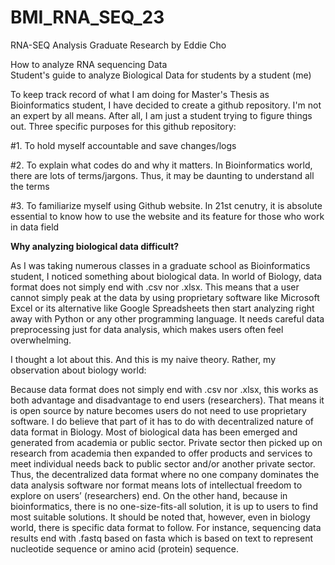 # BMI_RNA_SEQ_23
RNA-SEQ Analysis Graduate Research by Eddie Cho

How to analyze RNA sequencing Data <br />
Student's guide to analyze Biological Data for students by a student (me) <br />

To keep track record of what I am doing for Master's Thesis as Bioinformatics student, I have decided to create a github repository.
I'm not an expert by all means. After all, I am just a student trying to figure things out. Three specific purposes for this github repository: <br />

#1. To hold myself accountable and save changes/logs <br />

#2. To explain what codes do and why it matters. In Bioinformatics world, there are lots of terms/jargons. Thus, it may be daunting to understand all the terms <br />

#3. To familiarize myself using Github website. In 21st cenutry, it is absolute essential to know how to use the website and its feature for those who work in data field <br />

**Why analyzing biological data difficult?**

As I was taking numerous classes in a graduate school as Bioinformatics student, I noticed something about biological data. In world of Biology, data format does not simply end with .csv nor .xlsx. This means that a user cannot simply peak at the data by using proprietary software like Microsoft Excel or its alternative like Google Spreadsheets then start analyzing right away with Python or any other programming language. It needs careful data preprocessing just for
data analysis, which makes users often feel overwhelming. <br />

I thought a lot about this. And this is my naive theory. Rather, my observation about biology world: <br />

Because data format does not simply end with .csv nor .xlsx, this works as both advantage and disadvantage to end users (researchers). That means it is open source by nature becomes users do not need to use proprietary software. I do believe that part of it has to do with decentralized nature of
data format in Biology. Most of biological data has been emerged and generated from academia or public sector. Private sector then picked up on research from academia then expanded to offer products and services to meet individual needs back to public sector and/or another private sector. Thus, the decentralized data format where no one company dominates the data analysis software nor format means lots of intellectual freedom to explore on users’ (researchers) end. On the other hand, because in bioinformatics, there is no one-size-fits-all solution, it is up to users to find most suitable solutions. It should be
noted that, however, even in biology world, there is specific data format to follow. For instance, sequencing data results end with .fastq based on fasta which is based on text to represent nucleotide sequence or amino acid (protein) sequence.<br />
